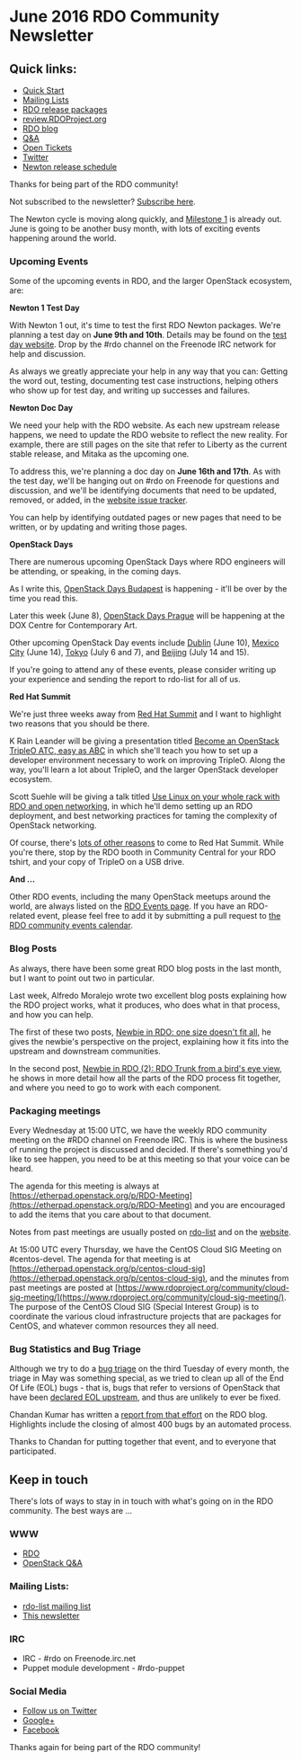# June 2016 RDO Community Newsletter

## Quick links:

* [Quick Start](http://rdoproject.org/quickstart)
* [Mailing Lists](http://rdoproject.org/Mailing_lists)
* [RDO release packages](https://trunk.rdoproject.org/)
* [review.RDOProject.org](http://review.rdoproject.org/)
* [RDO blog](http://rdoproject.org/blog)
* [Q&A](http://ask.openstack.org/)
* [Open Tickets](http://tm3.org/rdobugs)
* [Twitter](http://twitter.com/rdocommunity)
* [Newton release schedule](http://releases.openstack.org/newton/schedule.html)

Thanks for being part of the RDO community!

Not subscribed to the newsletter? [Subscribe here](http://www.redhat.com/mailman/listinfo/rdo-newsletter).

The Newton cycle is moving along quickly, and [Milestone
1](http://releases.openstack.org/newton/schedule.html) is already out.
June is going to be another busy month, with lots of exciting events
happening around the world.

### Upcoming Events

Some of the upcoming events in RDO, and the larger OpenStack ecosystem,
are:

**Newton 1 Test Day**

With Newton 1 out, it's time to test the first
RDO Newton packages. We're planning a test day on **June 9th and 10th**.
Details may be found on the [test day
website](https://www.rdoproject.org/testday/newton/milestone1/). Drop by
the #rdo channel on the Freenode IRC network for help and discussion.

As always we greatly appreciate your help in any way that you can:
Getting the word out, testing, documenting test case instructions,
helping others who show up for test day, and writing up successes and
failures.

**Newton Doc Day**

We need your help with the RDO website. As each new upstream release
happens, we need to update the RDO website to reflect the new reality.
For example, there are still pages on the site that refer to Liberty as
the current stable release, and Mitaka as the upcoming one.

To address this, we're planning a doc day on **June 16th and 17th**. As
with the test day, we'll be hanging out on #rdo on Freenode for
questions and discussion, and we'll be identifying documents that need
to be updated, removed, or added, in the [website issue
tracker](https://github.com/redhat-openstack/website/issues).

You can help by identifying outdated pages or new pages that need to be
written, or by updating and writing those pages.

**OpenStack Days**

There are numerous upcoming OpenStack Days where RDO engineers will be
attending, or speaking, in the coming days.

As I write this, [OpenStack Days Budapest](http://openstackceeday.com/)
is happening - it'll be over by the time you read this.

Later this week (June 8), [OpenStack Days Prague](http://openstackdayprague.eu/)
will be happening at the DOX Centre for Contemporary Art.

Other upcoming OpenStack Day events include
[Dublin](http://openstackdayireland.com/) (June 10),
[Mexico City](http://openstackdaylatam.com/) (June 14),
[Tokyo](http://openstackdays.com/en/) (July 6 and 7), and
[Beijing](http://openstackdaychina.csdn.net/m/zone/openstackdaychina/en) (July 14 and 15).

If you're going to attend any of these events, please consider writing
up your experience and sending the report to rdo-list for all of us.

**Red Hat Summit**

We're just three weeks away from [Red Hat
Summit](https://www.redhat.com/en/summit) and I want to highlight two
reasons that you should be there.

K Rain Leander will be giving a presentation titled
[Become an OpenStack TripleO ATC, easy as
ABC](https://rh2016.smarteventscloud.com/connect/sessionDetail.ww?SESSION_ID=75677)
in which she'll teach you how to set up a developer environment
necessary to work on improving TripleO. Along the way, you'll learn a
lot about TripleO, and the larger OpenStack developer ecosystem.

Scott Suehle will be giving a talk titled [Use Linux on your whole 
rack with RDO and open networking](https://rh2016.smarteventscloud.com/connect/sessionDetail.ww?SESSION_ID=76017),
in which he'll demo setting up an RDO deployment, and best networking
practices for taming the complexity of OpenStack networking.

Of course, there's [lots of other
reasons](https://www.redhat.com/en/summit/agenda/sessions)
to come to Red Hat Summit.
While you're there, stop by the RDO booth in Community Central for your
RDO tshirt, and your copy of TripleO on a USB drive.

**And ...**

Other RDO events, including the many OpenStack meetups around the
world, are always listed on the [RDO Events page](http://rdoproject.org/events).
If you have an RDO-related event, please feel free to add it by submitting a pull
request to [the RDO community events calendar](https://github.com/OSAS/rh-events/blob/master/2016/RDO-Community.yml).

### Blog Posts

As always, there have been some great RDO blog posts in the last month,
but I want to point out two in particular.

Last week, Alfredo Moralejo wrote two excellent blog posts explaining
how the RDO project works, what it produces, who does what in that
process, and how you can help.

The first of these two posts, [Newbie in RDO: one size doesn't fit
all](https://www.rdoproject.org/blog/2016/05/new-in-rdo-repos-one-size-doesn-t-fit-all/),
he gives the newbie's perspective on the project, explaining how it fits
into the upstream and downstream communities.

In the second post, [Newbie in RDO (2): RDO Trunk from a bird's eye
view](https://www.rdoproject.org/blog/2016/05/newbie-in-rdo-2-rdo-trunk-from-a-bird-s-eye-view/),
he shows in more detail how all the parts of the RDO process fit
together, and where you need to go to work with each component.

### Packaging meetings 

Every Wednesday at 15:00 UTC, we have the weekly RDO community meeting
on the #RDO channel on Freenode IRC. This is where the business of
running the project is discussed and decided. If there's something you'd
like to see happen, you need to be at this meeting so that your voice
can be heard.

The agenda for this meeting is always at 
[https://etherpad.openstack.org/p/RDO-Meeting](https://etherpad.openstack.org/p/RDO-Meeting) and you are encouraged to add
the items that you care about to that document.

Notes from past meetings are usually posted on
[rdo-list](https://www.redhat.com/archives/rdo-list/) and on the
[website](https://www.rdoproject.org/community/community-meeting/).

At 15:00 UTC every Thursday, we
have the CentOS Cloud SIG Meeting on #centos-devel. The agenda for that
meeting is at
[https://etherpad.openstack.org/p/centos-cloud-sig](https://etherpad.openstack.org/p/centos-cloud-sig),
and the minutes from past meetings are posted at
[https://www.rdoproject.org/community/cloud-sig-meeting/](https://www.rdoproject.org/community/cloud-sig-meeting/).
The purpose of the CentOS Cloud SIG (Special Interest Group) is to
coordinate the various cloud infrastructure projects that are packages
for CentOS, and whatever common resources they all need.

### Bug Statistics and Bug Triage

Although we try to do a [bug
triage](https://www.rdoproject.org/community/rdo-bugtriage/) on the
third Tuesday of every month, the triage in May was something special,
as we tried to clean up all of the End Of Life (EOL) bugs - that is,
bugs that refer to versions of OpenStack that have been [declared EOL
upstream](http://releases.openstack.org/), and thus are unlikely to ever
be fixed.

Chandan Kumar has written a [report from that effort](https://www.rdoproject.org/blog/2016/05/rdo-bug-triage-day-event-report/)
on the RDO blog. Highlights include the closing of almost 400 bugs by an
automated process.

Thanks to Chandan for putting together that event, and to everyone that
participated.

## Keep in touch 

There's lots of ways to stay in in touch with what's going on in the
RDO community. The best ways are ...


### WWW 
* [RDO](http://rdoproject.org/)
* [OpenStack Q&A](http://ask.openstack.org/ )

### Mailing Lists: 
* [rdo-list mailing list](http://www.redhat.com/mailman/listinfo/rdo-list )
* [This newsletter](http://www.redhat.com/mailman/listinfo/rdo-newsletter )

### IRC 
* IRC - #rdo on Freenode.irc.net
* Puppet module development - #rdo-puppet

### Social Media
* [Follow us on Twitter](http://twitter.com/rdocommunity )
* [Google+](http://tm3.org/rdogplus )
* [Facebook](http://facebook.com/rdocommunity)

Thanks again for being part of the RDO community!

